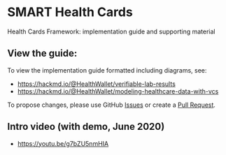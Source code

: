 # SMART Health Cards
Health Cards Framework: implementation guide and supporting material

## View the guide:
To view the implementation guide formatted including diagrams, see:

* https://hackmd.io/@HealthWallet/verifiable-lab-results
* https://hackmd.io/@HealthWallet/modeling-healthcare-data-with-vcs

To propose changes, please use GitHub [Issues](https://github.com/smart-on-fhir/health-cards/issues) or create a [Pull Request](https://github.com/smart-on-fhir/health-cards/pulls).

## Intro video (with demo, June 2020)
* https://youtu.be/g7bZU5nmHIA

